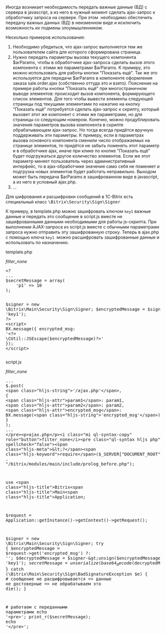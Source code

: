 <div class="article-content"><p>Иногда возникает необходимость передать важные данные (ВД) c сервера в javascript, а из него в нужный момент сделать ajax-запрос к обработчику запроса на сервере. При этом&nbsp; необходимо обеспечить передачу важных данных (ВД) в неизменном виде и исключить возможность их подмены злоумышленником.</p><p>Несколько примеров использования:</p><ol><li>Необходимо убедиться, что ajax-запрос выполняется тем же пользователем сайта для которого сформирована страница.</li><li>Нужно передать параметры вызова текущего компонента $arParams, чтобы в обработчике ajax-запроса сделать вызов этого компонента с этими же параметрами $arParams. К примеру, это можно использовать для работы кнопки "Показать ещё". Так же это используется для передачи $arParams в компоненте оформления заказа sale.order.ajax (собственно оттуда это и взято). Пояснение на примере работы кнопки "Показать ещё" при многостраничном выводе элементов: происходит вызов компонента, формирующего список элементов. Для того чтобы вывести элементы следующей страницы под текущими элементами по нажатию на кнопку "Показать ещё" потребуется сделать ajax-запрос к скрипту, который вызовет этот же компонент с этими же параметрами, но для страницы со следующим номером. Конечно, можно продублировать значения параметров вызова компонента в скрипте обрабатывающем ajax-запрос. Но тогда всегда придётся вручную поддерживать эти параметры. К примеру, если в параметрах вызова основного компонента сменили число отображаемых на странице элементов, то придётся не забыть поменять этот параметр и в обработчике ajax, иначе при клике по кнопке "Показать ещё" будет подгружаться другое количество элементов. Если же этот параметр меняет пользователь через административный интерфейс, то в ajax-обработчике значение само себя не поменяет и подгрузка новых элементов будет работать неправильно. Выходом может быть передача $arParams в зашифрованном виде в javascript, а из него в условный ajax.php.</li><li>...</li></ol><p>Для шифрования и расшифровки сообщений в 1C-Bitrix есть специальный класс&nbsp;<code style="font-size: inherit;" role="button">\Bitrix\Security\Sign\Signer</code></p><p>К примеру, в template.php можно зашифровать ключом <code role="button">key1</code> важные данные и передать это сообщение в script.js вместе не зашифрованными данными необходимыми для работы js-скрипта. При выполнении AJAX-запроса из script.js вместе с обычными параметрами запроса нужно отправить эту зашифрованную строку. Теперь в ajax.php с помощью ключа&nbsp;<code role="button">key1</code>&nbsp; можно расшифровать зашифрованные данные и использовать по назначению.</p><p>template.php</p><i class="mi ql-syntax-copy" role="button">filter_none</i><pre class="ql-syntax hljs xml" spellcheck="false"><span class="php"><span class="hljs-meta">&lt;?</span>
...
$secretMessage = <span class="hljs-keyword">array</span>(
    <span class="hljs-string">'p1'</span> =&gt; <span class="hljs-number">10</span>
);

$signer = <span class="hljs-keyword">new</span> \Bitrix\Main\Security\Sign\Signer;
$encryptedMessage = $signer-&gt;sign(base64_encode(serialize($secretMessage)), <span class="hljs-string">'key1'</span>);
<span class="hljs-meta">?&gt;</span></span>
<span class="hljs-tag">&lt;<span class="hljs-name">script</span>&gt;</span><span class="xml">
BX.message({
encrypted_msg: '<span class="php"><span class="hljs-meta">&lt;?</span>= \CUtil::JSEscape($encryptedMessage)<span class="hljs-meta">?&gt;</span></span>'
});
</span><span class="hljs-tag">&lt;/<span class="hljs-name">script</span>&gt;</span>
</pre><p>script.js</p><i class="mi ql-syntax-copy" role="button">filter_none</i><pre class="ql-syntax hljs javascript" spellcheck="false">...
$.post(
    <span class="hljs-string">'/ajax.php'</span>,
    {
        <span class="hljs-attr">param1</span>: param1,
        <span class="hljs-attr">param2</span>: param2,
        <span class="hljs-attr">encrypted_msg</span>: BX.message(<span class="hljs-string">'encrypted_msg'</span>)
    }
);
...
</pre><p>ajax.php</p><i class="mi ql-syntax-copy" role="button">filter_none</i><pre class="ql-syntax hljs php" spellcheck="false"><span class="hljs-meta">&lt;?</span><span class="hljs-keyword">require</span>($_SERVER[<span class="hljs-string">"DOCUMENT_ROOT"</span>] . <span class="hljs-string">"/bitrix/modules/main/include/prolog_before.php"</span>);

<span class="hljs-keyword">use</span> \<span class="hljs-title">Bitrix</span>\<span class="hljs-title">Main</span>\<span class="hljs-title">Application</span>;

$request = Application::getInstance()-&gt;getContext()-&gt;getRequest();

$signer = <span class="hljs-keyword">new</span> \Bitrix\Main\Security\Sign\Signer;
<span class="hljs-keyword">try</span>
{
$encryptedMessage = $request-&gt;get(<span class="hljs-string">'encrypted_msg'</span>) ?: <span class="hljs-string">''</span>;
$decryptedMessage = $signer-&gt;unsign($encryptedMessage, <span class="hljs-string">'key1'</span>);
$secretMessage = unserialize(base64_decode($decryptedMessage));
}
<span class="hljs-keyword">catch</span> (\Bitrix\Main\Security\Sign\BadSignatureException $e)
{
<span class="hljs-comment"># сообщение не расшифровывается =&gt; данные не достоверные =&gt; не обрабатываем это</span>
<span class="hljs-keyword">die</span>();
}

<span class="hljs-comment"># работаем с переданными параметрами</span>
<span class="hljs-keyword">echo</span> <span class="hljs-string">'&lt;pre&gt;'</span>;
print_r($secretMessage);
<span class="hljs-keyword">echo</span> <span class="hljs-string">'&lt;/pre&gt;'</span>;
</pre></div>